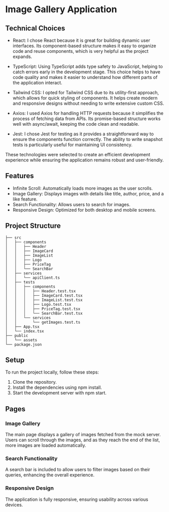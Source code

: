 # Image Gallery Application

## Technical Choices

- React: I chose React because it is great for building dynamic user interfaces. Its component-based structure makes it easy to organize code and reuse components, which is very helpful as the project expands.

- TypeScript: Using TypeScript adds type safety to JavaScript, helping to catch errors early in the development stage. This choice helps to have code quality and makes it easier to understand how different parts of the application interact.

- Tailwind CSS: I opted for Tailwind CSS due to its utility-first approach, which allows for quick styling of components. It helps create modern and responsive designs without needing to write extensive custom CSS.

- Axios: I used Axios for handling HTTP requests because it simplifies the process of fetching data from APIs. Its promise-based structure works well with async/await, keeping the code clean and readable.

- Jest: I chose Jest for testing as it provides a straightforward way to ensure the components function correctly. The ability to write snapshot tests is particularly useful for maintaining UI consistency.

These technologies were selected to create an efficient development experience while ensuring the application remains robust and user-friendly.

## Features

- Infinite Scroll: Automatically loads more images as the user scrolls.
- Image Gallery: Displays images with details like title, author, price, and a like feature.
- Search Functionality: Allows users to search for images.
- Responsive Design: Optimized for both desktop and mobile screens.

## Project Structure

```plaintext
├── src
│   ├── components
│   │   ├── Header
│   │   ├── ImageCard
│   │   ├── ImageList
│   │   ├── Logo
│   │   ├── PriceTag
│   │   └── SearchBar
│   ├── services
│   │   └── apiClient.ts
│   ├── tests
│   │   ├── components
│   │   │   ├── Header.test.tsx
│   │   │   ├── ImageCard.test.tsx
│   │   │   ├── ImageList.test.tsx
│   │   │   ├── Logo.test.tsx
│   │   │   ├── PriceTag.test.tsx
│   │   │   └── SearchBar.test.tsx
│   │   └── services
│   │       └── getImages.test.ts
│   ├── App.tsx
│   └── index.tsx
├── public
│   └── assets
└── package.json
```

## Setup

To run the project locally, follow these steps:

1. Clone the repository.
2. Install the dependencies using npm install.
3. Start the development server with npm start.

## Pages

### Image Gallery

The main page displays a gallery of images fetched from the mock server. Users can scroll through the images, and as they reach the end of the list, more images are loaded automatically.

### Search Functionality

A search bar is included to allow users to filter images based on their queries, enhancing the overall experience.

### Responsive Design

The application is fully responsive, ensuring usability across various devices.

